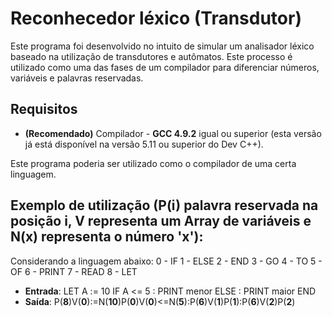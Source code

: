 Reconhecedor léxico (Transdutor)
===================================================

Este programa foi desenvolvido no intuito de simular um analisador léxico baseado na utilização de transdutores e autômatos. Este processo é utilizado como uma das fases de um compilador para diferenciar números, variáveis e palavras reservadas.

## Requisitos

* **(Recomendado)** Compilador - **GCC 4.9.2** igual ou superior (esta versão já está disponível na versão 5.11 ou superior do Dev C++).

Este programa poderia ser utilizado como o compilador de uma certa linguagem.

## Exemplo de utilização (P(i) palavra reservada na posição i, V representa um Array de variáveis e N(x) representa o número 'x'):

Considerando a linguagem abaixo:
   0 - IF
   1 - ELSE
   2 - END
   3 - GO
   4 - TO
   5 - OF
   6 - PRINT
   7 - READ
   8 - LET

* **Entrada**: LET A := 10 IF A <= 5 : PRINT menor ELSE : PRINT maior END
* **Saída**: P(**8**)V(**0**):=N(**10**)P(**0**)V(**0**)<=N(**5**):P(**6**)V(**1**)P(**1**):P(**6**)V(**2**)P(**2**)
